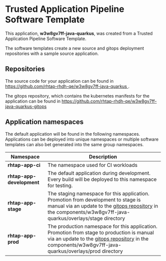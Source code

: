 # Trusted Application Pipeline Software Template

This application, **w3w8gv7ff-java-quarkus**, was created from a Trusted Application Pipeline Software Template.

The software templates create a new source and gitops deployment repositories with a sample source application. 

## Repositories

The source code for your application can be found in [https://github.com/rhtap-rhdh-qe/w3w8gv7ff-java-quarkus ](https://github.com/rhtap-rhdh-qe/w3w8gv7ff-java-quarkus ).
 
The gitops repository, which contains the kubernetes manifests for the application can be found in 
[https://github.com/rhtap-rhdh-qe/w3w8gv7ff-java-quarkus-gitops ](https://github.com/rhtap-rhdh-qe/w3w8gv7ff-java-quarkus-gitops ) 

## Application namespaces 

The default application will be found in the following namespaces. Applications can be deployed into unique namespaces or multiple software templates can also bet generated into the same group namespaces.  

|  Namespace   |  Description   |  
| -------- | -------- |
| **rhtap-app-ci** | The namespace used for CI workloads |
| **rhtap-app-development** | The default application during development. Every build will be deployed to this namespace for testing. |
| **rhtap-app-stage** | The staging namespace for this application. Promotion from development to stage is manual via an update to the [gitops repository](https://github.com/rhtap-rhdh-qe/w3w8gv7ff-java-quarkus-gitops ) in the components/w3w8gv7ff-java-quarkus/overlays/stage directory |
| **rhtap-app-prod** | The production namespace for this application. Promotion from stage to production is manual via an update to the [gitops repository](https://github.com/rhtap-rhdh-qe/w3w8gv7ff-java-quarkus-gitops ) in the components/w3w8gv7ff-java-quarkus/overlays/prod directory |
